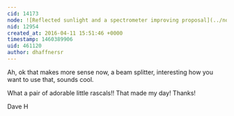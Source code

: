 ```yaml
---
cid: 14173
node: ![Reflected sunlight and a spectrometer improving proposal](../notes/viechdokter/04-10-2016/reflected-sunlight-and-a-spectrometer-improving-proposal)
nid: 12954
created_at: 2016-04-11 15:51:46 +0000
timestamp: 1460389906
uid: 461120
author: dhaffnersr
---
```


Ah, ok that makes more sense now, a beam splitter, interesting how you want to use that, sounds cool.

What a pair of adorable little rascals!! That made my day! Thanks!

Dave H
